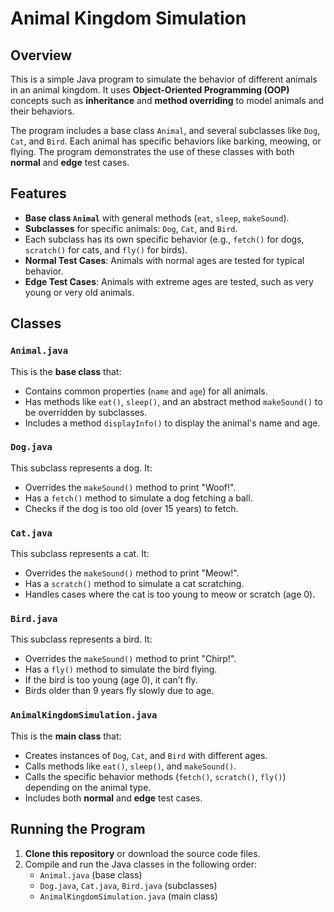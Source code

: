 # Animal Kingdom Simulation

## Overview
This is a simple Java program to simulate the behavior of different animals in an animal kingdom. It uses **Object-Oriented Programming (OOP)** concepts such as **inheritance** and **method overriding** to model animals and their behaviors.

The program includes a base class `Animal`, and several subclasses like `Dog`, `Cat`, and `Bird`. Each animal has specific behaviors like barking, meowing, or flying. The program demonstrates the use of these classes with both **normal** and **edge** test cases.

## Features
- **Base class `Animal`** with general methods (`eat`, `sleep`, `makeSound`).
- **Subclasses** for specific animals: `Dog`, `Cat`, and `Bird`.
- Each subclass has its own specific behavior (e.g., `fetch()` for dogs, `scratch()` for cats, and `fly()` for birds).
- **Normal Test Cases**: Animals with normal ages are tested for typical behavior.
- **Edge Test Cases**: Animals with extreme ages are tested, such as very young or very old animals.

## Classes

### `Animal.java`
This is the **base class** that:
- Contains common properties (`name` and `age`) for all animals.
- Has methods like `eat()`, `sleep()`, and an abstract method `makeSound()` to be overridden by subclasses.
- Includes a method `displayInfo()` to display the animal's name and age.

### `Dog.java`
This subclass represents a dog. It:
- Overrides the `makeSound()` method to print "Woof!".
- Has a `fetch()` method to simulate a dog fetching a ball.
- Checks if the dog is too old (over 15 years) to fetch.

### `Cat.java`
This subclass represents a cat. It:
- Overrides the `makeSound()` method to print "Meow!".
- Has a `scratch()` method to simulate a cat scratching.
- Handles cases where the cat is too young to meow or scratch (age 0).

### `Bird.java`
This subclass represents a bird. It:
- Overrides the `makeSound()` method to print "Chirp!".
- Has a `fly()` method to simulate the bird flying.
- If the bird is too young (age 0), it can’t fly.
- Birds older than 9 years fly slowly due to age.

### `AnimalKingdomSimulation.java`
This is the **main class** that:
- Creates instances of `Dog`, `Cat`, and `Bird` with different ages.
- Calls methods like `eat()`, `sleep()`, and `makeSound()`.
- Calls the specific behavior methods (`fetch()`, `scratch()`, `fly()`) depending on the animal type.
- Includes both **normal** and **edge** test cases.

## Running the Program
1. **Clone this repository** or download the source code files.
2. Compile and run the Java classes in the following order:
    - `Animal.java` (base class)
    - `Dog.java`, `Cat.java`, `Bird.java` (subclasses)
    - `AnimalKingdomSimulation.java` (main class)

